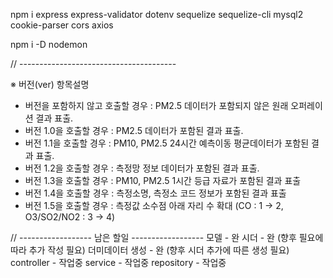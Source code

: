 npm i express express-validator dotenv sequelize sequelize-cli mysql2 cookie-parser cors axios

npm i -D nodemon

// ---------------------------------------

※ 버전(ver) 항목설명
- 버전을 포함하지 않고 호출할 경우 : PM2.5 데이터가 포함되지 않은 원래 오퍼레이션 결과 표출.
- 버전 1.0을 호출할 경우 : PM2.5 데이터가 포함된 결과 표출.
- 버전 1.1을 호출할 경우 : PM10, PM2.5 24시간 예측이동 평균데이터가 포함된 결과 표출.
- 버전 1.2을 호출할 경우 : 측정망 정보 데이터가 포함된 결과 표출.
- 버전 1.3을 호출할 경우 : PM10, PM2.5 1시간 등급 자료가 포함된 결과 표출
- 버전 1.4을 호출할 경우 : 측정소명, 측정소 코드 정보가 포함된 결과 표출
- 버전 1.5을 호출할 경우 : 측정값 소수점 아래 자리 수 확대 (CO : 1 → 2, O3/SO2/NO2 : 3 → 4)


// ------------------ 남은 할일 ------------------
모델 - 완
시더 - 완 (향후 필요에 따라 추가 작성 필요)
더미데이터 생성 - 완 (향후 시더 추가에 따른 생성 필요)
controller - 작업중
service - 작업중
repository - 작업중
